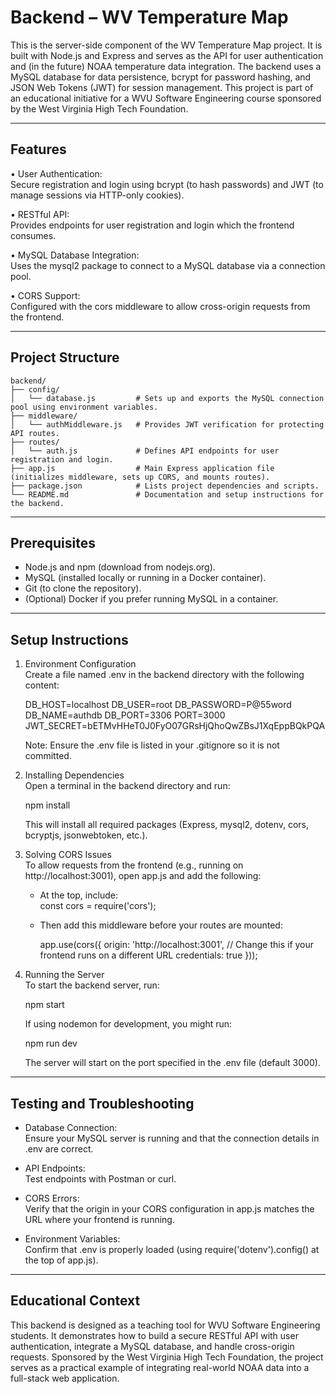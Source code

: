 # Backend – WV Temperature Map

This is the server-side component of the WV Temperature Map project. It is built with Node.js and Express and serves as the API for user authentication and (in the future) NOAA temperature data integration. The backend uses a MySQL database for data persistence, bcrypt for password hashing, and JSON Web Tokens (JWT) for session management. This project is part of an educational initiative for a WVU Software Engineering course sponsored by the West Virginia High Tech Foundation.

---

## Features

•  User Authentication:  
   Secure registration and login using bcrypt (to hash passwords) and JWT (to manage sessions via HTTP-only cookies).

•  RESTful API:  
   Provides endpoints for user registration and login which the frontend consumes.

•  MySQL Database Integration:  
   Uses the mysql2 package to connect to a MySQL database via a connection pool.

•  CORS Support:  
   Configured with the cors middleware to allow cross-origin requests from the frontend.

---

## Project Structure

```
backend/
├── config/
│   └── database.js         # Sets up and exports the MySQL connection pool using environment variables.
├── middleware/
│   └── authMiddleware.js   # Provides JWT verification for protecting API routes.
├── routes/
│   └── auth.js             # Defines API endpoints for user registration and login.
├── app.js                  # Main Express application file (initializes middleware, sets up CORS, and mounts routes).
├── package.json            # Lists project dependencies and scripts.
└── README.md               # Documentation and setup instructions for the backend.
```

---

## Prerequisites

- Node.js and npm (download from nodejs.org).
- MySQL (installed locally or running in a Docker container).
- Git (to clone the repository).
- (Optional) Docker if you prefer running MySQL in a container.

---

## Setup Instructions

1. Environment Configuration  
   Create a file named .env in the backend directory with the following content:

   DB_HOST=localhost
   DB_USER=root
   DB_PASSWORD=P@55word
   DB_NAME=authdb
   DB_PORT=3306
   PORT=3000
   JWT_SECRET=bETMvHHeT0J0FyO07GRsHjQhoQwZBsJ1XqEppBQkPQA

   Note: Ensure the .env file is listed in your .gitignore so it is not committed.

2. Installing Dependencies  
   Open a terminal in the backend directory and run:
   
      npm install

   This will install all required packages (Express, mysql2, dotenv, cors, bcryptjs, jsonwebtoken, etc.).

3. Solving CORS Issues  
   To allow requests from the frontend (e.g., running on http://localhost:3001), open app.js and add the following:

   -  At the top, include:  
         const cors = require('cors');

   -  Then add this middleware before your routes are mounted:

         app.use(cors({
           origin: 'http://localhost:3001',  // Change this if your frontend runs on a different URL
           credentials: true
         }));

4. Running the Server  
   To start the backend server, run:
   
      npm start

   If using nodemon for development, you might run:
   
      npm run dev

   The server will start on the port specified in the .env file (default 3000).

---

## Testing and Troubleshooting

- Database Connection:  
   Ensure your MySQL server is running and that the connection details in .env are correct.

- API Endpoints:  
   Test endpoints with Postman or curl.

- CORS Errors:  
   Verify that the origin in your CORS configuration in app.js matches the URL where your frontend is running.

- Environment Variables:  
   Confirm that .env is properly loaded (using require('dotenv').config() at the top of app.js).

---

## Educational Context

This backend is designed as a teaching tool for WVU Software Engineering students. It demonstrates how to build a secure RESTful API with user authentication, integrate a MySQL database, and handle cross-origin requests. Sponsored by the West Virginia High Tech Foundation, the project serves as a practical example of integrating real-world NOAA data into a full-stack web application.
